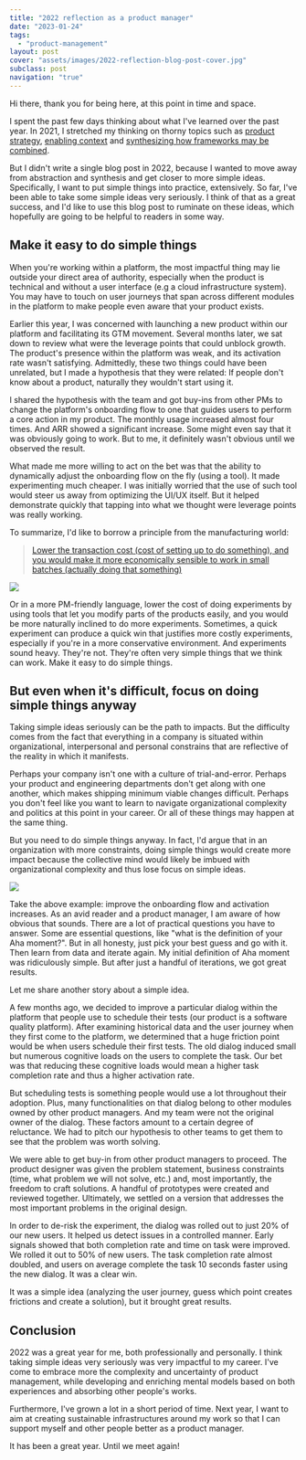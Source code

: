 ```yaml
---
title: "2022 reflection as a product manager"
date: "2023-01-24"
tags:
  - "product-management"
layout: post
cover: "assets/images/2022-reflection-blog-post-cover.jpg"
subclass: post
navigation: "true"
---
```


Hi there, thank you for being here, at this point in time and space.

I spent the past few days thinking about what I've learned over the past year. In 2021, I stretched my thinking on thorny topics such as [product strategy](https://minhthanh3145.github.io/my-take-on-product-strategy), [enabling context](https://minhthanh3145.github.io/get-everyone-out-of-the-building-or-how-product-managers-are-like-fire-fighters) and [synthesizing how frameworks may be combined](https://minhthanh3145.github.io/how-product-development-frameworks-work-together-to-enable-actions). 

But I didn't write a single blog post in 2022, because I wanted to move away from abstraction and synthesis and get closer to more simple ideas. Specifically, I want to put simple things into practice, extensively. So far, I've been able to take some simple ideas very seriously. I think of that as a great success, and I'd like to use this blog post to ruminate on these ideas, which hopefully are going to be helpful to readers in some way.

## Make it easy to do simple things

When you're working within a platform, the most impactful thing may lie outside your direct area of authority, especially when the product is technical and without a user interface (e.g a cloud infrastructure system). You may have to touch on user journeys that span across different modules in the platform to make people even aware that your product exists.

Earlier this year, I was concerned with launching a new product within our platform and facilitating its GTM movement. Several months later, we sat down to review what were the leverage points that could unblock growth. The product's presence within the platform was weak, and its activation rate wasn't satisfying. Admittedly, these two things could have been unrelated, but I made a hypothesis that they were related: If people don't know about a product, naturally they wouldn't start using it.

I shared the hypothesis with the team and got buy-ins from other PMs to change the platform's onboarding flow to one that guides users to perform a core action in my product. The monthly usage increased almost four times. And ARR showed a significant increase. Some might even say that it was obviously going to work. But to me, it definitely wasn't obvious until we observed the result.

What made me more willing to act on the bet was that the ability to dynamically adjust the onboarding flow on the fly (using a tool). It made experimenting much cheaper. I was initially worried that the use of such tool would steer us away from optimizing the UI/UX itself. But it helped demonstrate quickly that tapping into what we thought were leverage points was really working.

To summarize, I'd like to borrow a principle from the manufacturing world: 

> [Lower the transaction cost (cost of setting up to do something), and you would make it more economically sensible to work in small batches (actually doing that something)](https://zsoltfabok.com/blog/2013/03/the-optimal-batch-size/)

![](https://ptgmedia.pearsoncmg.com/images/chap3_9780134892863/elementLinks/24fig02_alt.jpg)

Or in a more PM-friendly language, lower the cost of doing experiments by using tools that let you modify parts of the products easily, and you would be more naturally inclined to do more experiments. Sometimes, a quick experiment can produce a quick win that justifies more costly experiments, especially if you're in a more conservative environment. And experiments sound heavy. They're not. They're often very simple things that we think can work. Make it easy to do simple things.


## But even when it's difficult, focus on doing simple things anyway

Taking simple ideas seriously can be the path to impacts. But the difficulty comes from the fact that everything in a company is situated within organizational, interpersonal and personal constrains that are reflective of the reality in which it manifests.

Perhaps your company isn't one with a culture of trial-and-error. Perhaps your product and engineering departments don't get along with one another, which makes shipping minimum viable changes difficult. Perhaps you don't feel like you want to learn to navigate organizational complexity and politics at this point in your career. Or all of these things may happen at the same thing.

But you need to do simple things anyway. In fact, I'd argue that in an organization with more constraints, doing simple things would create more impact because the collective mind would likely be imbued with organizational complexity and thus lose focus on simple ideas.

![](https://cdn.dribbble.com/users/301857/screenshots/9802204/media/1eaadcb31000b028e7ad6a31a2be6e3f.png)

Take the above example: improve the onboarding flow and activation increases. As an avid reader and a product manager, I am aware of how obvious that sounds. There are a lot of practical questions you have to answer. Some are essential questions, like "what is the definition of your Aha moment?". But in all honesty, just pick your best guess and go with it. Then learn from data and iterate again. My initial definition of Aha moment was ridiculously simple. But after just a handful of iterations, we got great results.

Let me share another story about a simple idea.

A few months ago, we decided to improve a particular dialog within the platform that people use to schedule their tests (our product is a software quality platform). After examining historical data and the user journey when they first come to the platform, we determined that a huge friction point would be when users schedule their first tests. The old dialog induced small but numerous cognitive loads on the users to complete the task. Our bet was that reducing these cognitive loads would mean a higher task completion rate and thus a higher activation rate.

But scheduling tests is something people would use a lot throughout their adoption. Plus, many functionalities on that dialog belong to other modules owned by other product managers. And my team were not the original owner of the dialog. These factors amount to a certain degree of reluctance. We had to pitch our hypothesis to other teams to get them to see that the problem was worth solving.

We were able to get buy-in from other product managers to proceed. The product designer was given the problem statement, business constraints (time, what problem we will not solve, etc.) and, most importantly, the freedom to craft solutions. A handful of prototypes were created and reviewed together. Ultimately, we settled on a version that addresses the most important problems in the original design.

In order to de-risk the experiment, the dialog was rolled out to just 20% of our new users. It helped us detect issues in a controlled manner. Early signals showed that both completion rate and time on task were improved. We rolled it out to 50% of new users. The task completion rate almost doubled, and users on average complete the task 10 seconds faster using the new dialog. It was a clear win.

It was a simple idea (analyzing the user journey, guess which point creates frictions and create a solution), but it brought great results.

## Conclusion

2022 was a great year for me, both professionally and personally. I think taking simple ideas very seriously was very impactful to my career. I've come to embrace more the complexity and uncertainty of product management, while developing and enriching mental models  based on both experiences and absorbing other people's works.

Furthermore, I've grown a lot in a short period of time. Next year, I want to aim at creating sustainable infrastructures around my work so that I can support myself and other people better as a product manager. 

It has been a great year. Until we meet again!

